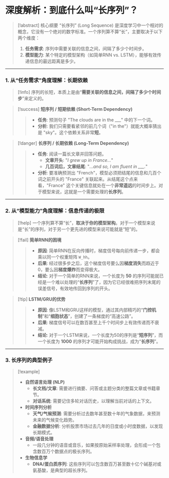 # 深度解析：到底什么叫“长序列”？

> [!abstract] 核心纲要
> “长序列” (Long Sequence) 是深度学习中一个相对的概念，它没有一个绝对的数字标准。一个序列算不算“长”，主要取决于以下两个维度：
> 1.  **任务需求**: 序列中需要关联的信息之间，间隔了多少个时间步。
> 2.  **模型能力**: 某个特定的模型架构（如简单RNN vs. LSTM），能够有效传递信息的最远距离是多少。

---

### 1. 从“任务需求”角度理解：长期依赖

> [!info]
> 序列的长短，本质上是由“**需要关联的信息之间，间隔了多少个时间步**”来定义的。

> [!success] **短序列 / 短期依赖 (Short-Term Dependency)**
> > - **任务**: 预测句子 "The clouds are in the ___" 中的下一个词。
> > - **分析**: 我们只需要看紧邻的前几个词（"in the"）就能大概率猜出是 "sky"。这个依赖关系非常**短**。

> [!danger] **长序列 / 长期依赖 (Long-Term Dependency)**
> > - **任务**: 阅读一篇长文章并回答问题。
> >   - **文章开头**: "*I grew up in France...*"
> >   - **几百词后，文章结尾**: "*...and so, I am fluent in ___.*"
> > - **分析**: 要准确预测出 "French"，模型必须把结尾的信息和几百个词之前开头的 "France" 关联起来。从结尾这个点来看，"France" 这个关键信息就处在一个**非常遥远**的时间步上。对于模型来说，这就是一个需要处理的**长序列**。

---

### 2. 从“模型能力”角度理解：信息传递的极限

> [!help]
> 一个序列算不算“长”，**取决于你的模型架构**。对于一个模型来说是“长”的序列，对于另一个更先进的模型来说可能就是“短”的。

> [!fail] **简单RNN的困境**
> > - **原因**: 简单RNN在反向传播时，梯度信号每向前传递一步，都会乘以同一个权重矩阵 `W_hh`。
> > - **后果**: 经过很多步之后，这个梯度信号要么因**梯度消失**而趋近于0，要么因**梯度爆炸**而变得极大。
> > - **结论**: 对于一个简单的RNN来说，一个长度为 **50** 的序列可能就已经是一个难以处理的“**长序列**”了，因为它已经很难把序列末尾的误差信号，有效地传回到序列的开头。

> [!tip] **LSTM/GRU的优势**
> > - **原因**: 像LSTM和GRU这样的模型，通过其内部精巧的“**门控机制**”和“**细胞状态**”，创建了一条梯度的“高速公路”。
> > - **后果**: 梯度信号可以在数百甚至上千个时间步上有效传递而不衰减。
> > - **结论**: 对于一个LSTM来说，一个长度为50的序列是“**短序列**”，而一个长度为 **1000** 的序列才可能开始构成挑战，成为“**长序列**”。

---

### 3. 长序列的典型例子

> [!example]
> - **自然语言处理 (NLP)**
>   - **长文档/文章**: 需要进行摘要、问答或主题分类的整篇文章或书籍章节。
>   - **对话系统**: 需要记住多轮对话历史，以理解当前对话的上下文。
> - **时间序列分析**
>   - **天气/气候预测**: 需要分析过去数年甚至数十年的气象数据，来预测未来的气候变化趋势。
>   - **金融数据分析**: 分析股票市场过去几年的日度或小时度数据，以发现长期模式。
> - **音频/语音处理**
>   - 一段几分钟的语音或音乐，如果按原始采样率处理，会形成一个包含数百万个数据点的极长序列。
> - **生物信息学**
>   - **DNA/蛋白质序列**: 这些序列可以包含数百万甚至数十亿个碱基对或氨基酸，是典型的超长序列。